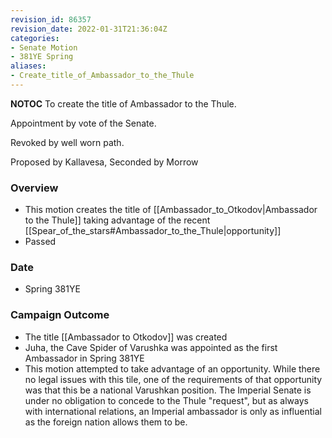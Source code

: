 ```yaml
---
revision_id: 86357
revision_date: 2022-01-31T21:36:04Z
categories:
- Senate Motion
- 381YE Spring
aliases:
- Create_title_of_Ambassador_to_the_Thule
---
```



__NOTOC__
To create the title of Ambassador to the Thule.

Appointment by vote of the Senate.

Revoked by well worn path.

Proposed by Kallavesa, Seconded by Morrow
 
### Overview
* This motion creates the title of [[Ambassador_to_Otkodov|Ambassador to the Thule]] taking advantage of the recent [[Spear_of_the_stars#Ambassador_to_the_Thule|opportunity]]
* Passed

### Date
* Spring 381YE
 
### Campaign Outcome
* The title [[Ambassador to Otkodov]] was created
* Juha, the Cave Spider of Varushka was appointed as the first Ambassador in Spring 381YE
* This motion attempted to take advantage of an opportunity. While there no legal issues with this tile, one of the requirements of that opportunity was that this be a national Varushkan position. The Imperial Senate is under no obligation to concede to the Thule "request", but as always with international relations, an Imperial ambassador is only as influential as the foreign nation allows them to be.